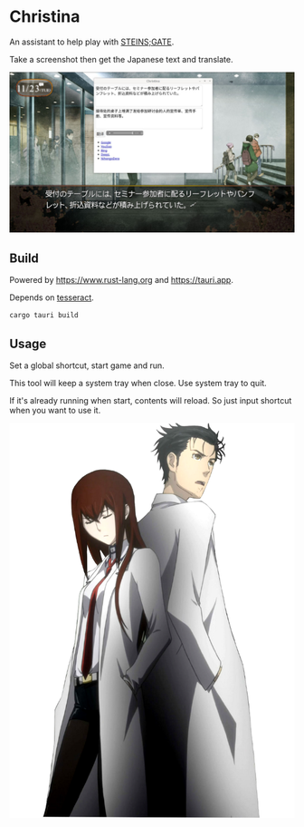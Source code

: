 # Christina

An assistant to help play with [STEINS;GATE](https://store.steampowered.com/app/412830/STEINSGATE/).

Take a screenshot then get the Japanese text and translate.

![translated](./assets/2023-01-08.jpg)

## Build

Powered by <https://www.rust-lang.org> and <https://tauri.app>.

Depends on [tesseract](https://github.com/tesseract-ocr/tesseract).

```bash
cargo tauri build
```

## Usage

Set a global shortcut, start game and run.

This tool will keep a system tray when close. Use system tray to quit.

If it's already running when start, contents will reload.
So just input shortcut when you want to use it.

![Okabe-Rintaro-and-Makise-Kurisu-Steins-Gate.png](./assets/Okabe-Rintaro-and-Makise-Kurisu-Steins-Gate.png)
